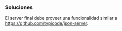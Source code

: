 ### Soluciones
El server final debe proveer una funcionalidad similar a https://github.com/typicode/json-server.
